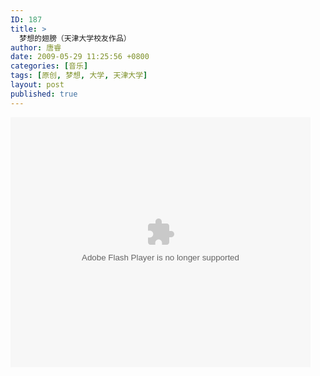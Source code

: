 ```yaml
---
ID: 187
title: >
  梦想的翅膀（天津大学校友作品）
author: 唐睿
date: 2009-05-29 11:25:56 +0800
categories: [音乐]
tags: [原创, 梦想, 大学, 天津大学]
layout: post
published: true
---
```


<embed src="http://player.youku.com/player.php/sid/23598563/v.swf" quality="high" width="480" height="400" align="middle" allowScriptAccess="sameDomain" type="application/x-shockwave-flash"/>
